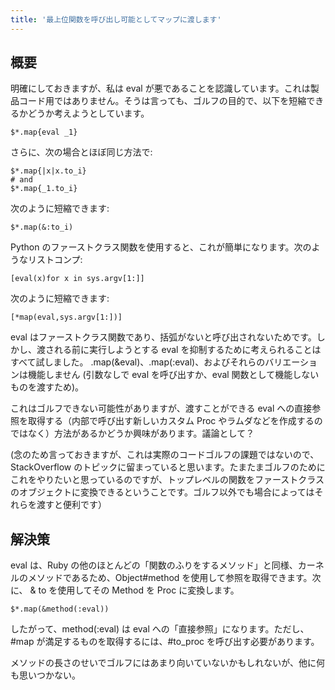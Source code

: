 ```yaml
---
title: '最上位関数を呼び出し可能としてマップに渡します'
---
```


## 概要
明確にしておきますが、私は eval が悪であることを認識しています。これは製品コード用ではありません。そうは言っても、ゴルフの目的で、以下を短縮できるかどうか考えようとしています。

```
$*.map{eval _1}

```
さらに、次の場合とほぼ同じ方法で:

```
$*.map{|x|x.to_i}
# and
$*.map{_1.to_i}

```
次のように短縮できます:

```
$*.map(&:to_i)

```
Python のファーストクラス関数を使用すると、これが簡単になります。次のようなリストコンプ:

```
[eval(x)for x in sys.argv[1:]]

```
次のように短縮できます:

```
[*map(eval,sys.argv[1:])]

```
eval はファーストクラス関数であり、括弧がないと呼び出されないためです。しかし、渡される前に実行しようとする eval を抑制するために考えられることはすべて試しました。 .map(&eval)、.map(:eval)、およびそれらのバリエーションは機能しません (引数なしで eval を呼び出すか、eval 関数として機能しないものを渡すため)。

これはゴルフできない可能性がありますが、渡すことができる eval への直接参照を取得する（内部で呼び出す新しいカスタム Proc やラムダなどを作成するのではなく）方法があるかどうか興味があります。議論として？

(念のため言っておきますが、これは実際のコードゴルフの課題ではないので、StackOverflow のトピックに留まっていると思います。たまたまゴルフのためにこれをやりたいと思っているのですが、トップレベルの関数をファーストクラスのオブジェクトに変換できるということです。ゴルフ以外でも場合によってはそれらを渡すと便利です）

## 解決策
eval は、Ruby の他のほとんどの「関数のふりをするメソッド」と同様、カーネルのメソッドであるため、Object#method を使用して参照を取得できます。次に、 & to を使用してその Method を Proc に変換します。

```
$*.map(&method(:eval))

```
したがって、method(:eval) は eval への「直接参照」になります。ただし、#map が満足するものを取得するには、#to_proc を呼び出す必要があります。

メソッドの長さのせいでゴルフにはあまり向いていないかもしれないが、他に何も思いつかない。

